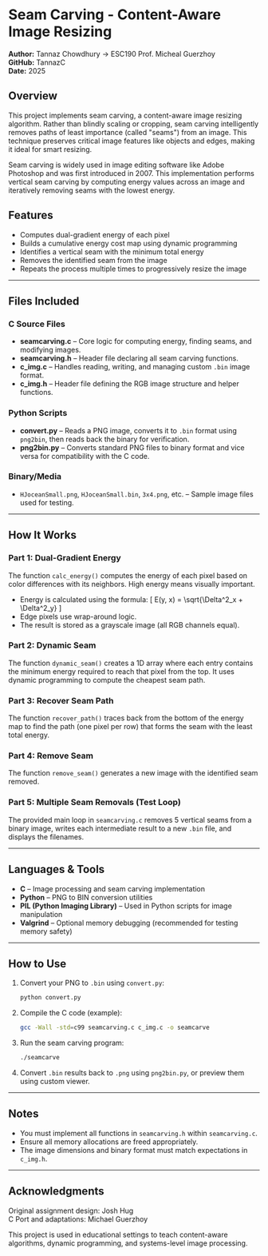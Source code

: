 # Seam Carving - Content-Aware Image Resizing
**Author:** Tannaz Chowdhury -> ESC190 Prof. Micheal Guerzhoy  
**GitHub:** TannazC  
**Date:** 2025

## Overview
This project implements seam carving, a content-aware image resizing algorithm. Rather than blindly scaling or cropping, seam carving intelligently removes paths of least importance (called "seams") from an image. This technique preserves critical image features like objects and edges, making it ideal for smart resizing.

Seam carving is widely used in image editing software like Adobe Photoshop and was first introduced in 2007. This implementation performs vertical seam carving by computing energy values across an image and iteratively removing seams with the lowest energy.

## Features
- Computes dual-gradient energy of each pixel
- Builds a cumulative energy cost map using dynamic programming
- Identifies a vertical seam with the minimum total energy
- Removes the identified seam from the image
- Repeats the process multiple times to progressively resize the image

---

## Files Included

### C Source Files
- **seamcarving.c** – Core logic for computing energy, finding seams, and modifying images.
- **seamcarving.h** – Header file declaring all seam carving functions.
- **c_img.c** – Handles reading, writing, and managing custom `.bin` image format.
- **c_img.h** – Header file defining the RGB image structure and helper functions.

### Python Scripts
- **convert.py** – Reads a PNG image, converts it to `.bin` format using `png2bin`, then reads back the binary for verification.
- **png2bin.py** – Converts standard PNG files to binary format and vice versa for compatibility with the C code.

### Binary/Media
- `HJoceanSmall.png`, `HJoceanSmall.bin`, `3x4.png`, etc. – Sample image files used for testing.

---

## How It Works

### Part 1: Dual-Gradient Energy
The function `calc_energy()` computes the energy of each pixel based on color differences with its neighbors. High energy means visually important.
- Energy is calculated using the formula:
  \[ E(y, x) = \sqrt{\Delta^2_x + \Delta^2_y} \]
- Edge pixels use wrap-around logic.
- The result is stored as a grayscale image (all RGB channels equal).

### Part 2: Dynamic Seam
The function `dynamic_seam()` creates a 1D array where each entry contains the minimum energy required to reach that pixel from the top. It uses dynamic programming to compute the cheapest seam path.

### Part 3: Recover Seam Path
The function `recover_path()` traces back from the bottom of the energy map to find the path (one pixel per row) that forms the seam with the least total energy.

### Part 4: Remove Seam
The function `remove_seam()` generates a new image with the identified seam removed.

### Part 5: Multiple Seam Removals (Test Loop)
The provided main loop in `seamcarving.c` removes 5 vertical seams from a binary image, writes each intermediate result to a new `.bin` file, and displays the filenames.

---

## Languages & Tools
- **C** – Image processing and seam carving implementation
- **Python** – PNG to BIN conversion utilities
- **PIL (Python Imaging Library)** – Used in Python scripts for image manipulation
- **Valgrind** – Optional memory debugging (recommended for testing memory safety)

---

## How to Use
1. Convert your PNG to `.bin` using `convert.py`:
   ```bash
   python convert.py
   ```

2. Compile the C code (example):
   ```bash
   gcc -Wall -std=c99 seamcarving.c c_img.c -o seamcarve
   ```

3. Run the seam carving program:
   ```bash
   ./seamcarve
   ```

4. Convert `.bin` results back to `.png` using `png2bin.py`, or preview them using custom viewer.

---

## Notes
- You must implement all functions in `seamcarving.h` within `seamcarving.c`.
- Ensure all memory allocations are freed appropriately.
- The image dimensions and binary format must match expectations in `c_img.h`.

---

## Acknowledgments
Original assignment design: Josh Hug  
C Port and adaptations: Michael Guerzhoy

This project is used in educational settings to teach content-aware algorithms, dynamic programming, and systems-level image processing.


